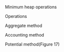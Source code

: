 Minimum heap operations

Operations

Aggregate method

Accounting method

Potential method(Figure 17)
